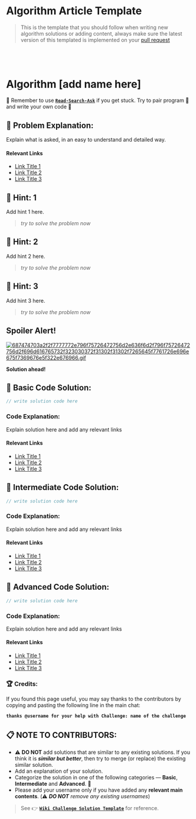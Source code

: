 # Algorithm Article Template

> This is the template that you should follow when writing new algorithm solutions or adding content, always make sure the latest version of this templated is implemented on your [pull request](PULL_REQUEST_TEMPLATE)

## &nbsp;

# Algorithm [add name here]

:triangular_flag_on_post: Remember to use [**`Read-Search-Ask`**](How-to-get-help-when-you-get-stuck) if you get stuck. Try to pair program :busts_in_silhouette: and write your own code :memo:

## :checkered_flag: Problem Explanation:

Explain what is asked, in an easy to understand and detailed way.

#### Relevant Links

- [Link Title 1](http://example.com)
- [Link Title 2](http://example.com)
- [Link Title 3](http://example.com)

## :speech_balloon: Hint: 1

Add hint 1 here.

> _try to solve the problem now_

## :speech_balloon: Hint: 2

Add hint 2 here.

> _try to solve the problem now_

## :speech_balloon: Hint: 3

Add hint 3 here.

> _try to solve the problem now_

## Spoiler Alert!

[![687474703a2f2f7777772e796f75726472756d2e636f6d2f796f75726472756d2f696d616765732f323030372f31302f31302f7265645f7761726e696e675f7369676e5f322e676966.gif](https://files.gitter.im/FreeCodeCamp/Wiki/nlOm/thumb/687474703a2f2f7777772e796f75726472756d2e636f6d2f796f75726472756d2f696d616765732f323030372f31302f31302f7265645f7761726e696e675f7369676e5f322e676966.gif)](https://files.gitter.im/FreeCodeCamp/Wiki/nlOm/687474703a2f2f7777772e796f75726472756d2e636f6d2f796f75726472756d2f696d616765732f323030372f31302f31302f7265645f7761726e696e675f7369676e5f322e676966.gif)

**Solution ahead!**

## :beginner: Basic Code Solution:

```javascript
// write solution code here
```

### Code Explanation:

Explain solution here and add any relevant links

#### Relevant Links

- [Link Title 1](http://example.com)
- [Link Title 2](http://example.com)
- [Link Title 3](http://example.com)

## :sunflower: Intermediate Code Solution:

```javascript
// write solution code here
```

### Code Explanation:

Explain solution here and add any relevant links

#### Relevant Links

- [Link Title 1](http://example.com)
- [Link Title 2](http://example.com)
- [Link Title 3](http://example.com)

## :rotating_light: Advanced Code Solution:

```javascript
// write solution code here
```

### Code Explanation:

Explain solution here and add any relevant links

#### Relevant Links

- [Link Title 1](http://example.com)
- [Link Title 2](http://example.com)
- [Link Title 3](http://example.com)

### :trophy: Credits:

If you found this page useful, you may say thanks to the contributors by copying and pasting the following line in the main chat:

**`thanks @username for your help with Challenge: name of the challenge`**

## :clipboard: NOTE TO CONTRIBUTORS:

- :warning: **DO NOT** add solutions that are similar to any existing solutions. If you think it is **_similar but better_**, then try to merge (or replace) the existing similar solution.
- Add an explanation of your solution.
- Categorize the solution in one of the following categories &mdash; **Basic**, **Intermediate** and **Advanced**. :traffic_light:
- Please add your username only if you have added any **relevant main contents**. (:warning: **_DO NOT_** _remove any existing usernames_)

> See :point_right: [**`Wiki Challenge Solution Template`**](Wiki-Template-Challenge-Solution) for reference.
